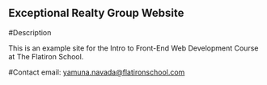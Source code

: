 Exceptional Realty Group Website
---

#Description 

This is an example site for the Intro to Front-End Web Development Course at The Flatiron School.

#Contact
email: yamuna.navada@flatironschool.com